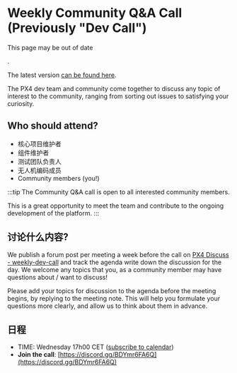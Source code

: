 # Weekly Community Q&A Call (Previously "Dev Call")

<div v-if="$themeConfig.px4_version != 'main'">
  <div class="custom-block danger"><p class="custom-block-title">This page may be out of date</p>. <p>The latest version <a href="https://docs.px4.io/main/en/contribute/dev_call.html">can be found here</a>.</p>
  </div>
</div>

The PX4 dev team and community come together to discuss any topic of interest to the community, ranging from sorting out issues to satisfying your curiosity.

## Who should attend?

- 核心项目维护者
- 组件维护者
- 测试团队负责人
- 无人机编码成员
- Community members (you!)

:::tip
The Community Q&A call is open to all interested community members.

This is a great opportunity to meet the team and contribute to the ongoing development of the platform.
:::

## 讨论什么内容?

We publish a forum post per meeting a week before the call on [PX4 Discuss - weekly-dev-call](https://discuss.px4.io/c/weekly-dev-call) and track the agenda write down the discussion for the day. We welcome any topics that you, as a community member may have questions about / want to discuss!

Please add your topics for discussion to the agenda before the meeting begins, by replying to the meeting note. This will help you formulate your questions more clearly, and allow us to think about them in advance.

## 日程

- TIME: Wednesday 17h00 CET ([subscribe to calendar](https://www.dronecode.org/calendar/))
- **Join the call**: [https://discord.gg/BDYmr6FA6Q](https://discord.gg/BDYmr6FA6Q)
